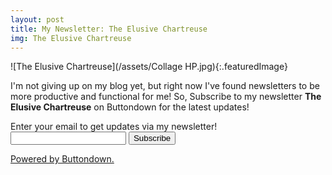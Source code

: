 ```yaml
---
layout: post
title: My Newsletter: The Elusive Chartreuse
img: The Elusive Chartreuse
---
```

![The Elusive Chartreuse](/assets/Collage HP.jpg){:.featuredImage}

I'm not giving up on my blog yet, but right now I've found newsletters to be more productive and functional for me! So, Subscribe to my newsletter <b>The Elusive Chartreuse</b> on Buttondown for the latest updates!

<form
  action="https://buttondown.com/api/emails/embed-subscribe/charleneadh"
  method="post"
  target="popupwindow"
  onsubmit="window.open('https://buttondown.com/charleneadh', 'popupwindow')"
  class="embeddable-buttondown-form"
>
  <label for="bd-email">Enter your email to get updates via my newsletter!</label>
  <input type="email" name="email" id="bd-email" />
  
  <input type="submit" value="Subscribe" />
  <p>
    <a href="https://buttondown.com/refer/charleneadh" target="_blank">Powered by Buttondown.</a>
  </p>
</form>
